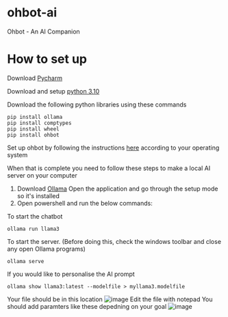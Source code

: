 # ohbot-ai
Ohbot - An AI Companion

# How to set up
Download [Pycharm](https://www.jetbrains.com/pycharm/download/?section=windows)

Download and setup [python 3.10](https://www.python.org/downloads/release/python-3100/)

Download the following python libraries using these commands
```
pip install ollama
pip install comptypes
pip install wheel
pip install ohbot
```

Set up ohbot by following the instructions [here](https://github.com/ohbot/ohbot-python/tree/master) according to your operating system

When that is complete you need to follow these steps to make a local AI server on your computer
1. Download [Ollama](https://ollama.com/)
Open the application and go through the setup mode so it's installed
2. Open powershell and run the below commands:

To start the chatbot
```
ollama run llama3
```
To start the server. (Before doing this, check the windows toolbar and close any open Ollama programs)
```
ollama serve
```

If you would like to personalise the AI prompt 
```
ollama show llama3:latest --modelfile > myllama3.modelfile
```
Your file should be in this location 
![image](https://github.com/user-attachments/assets/fad576c5-e827-40d3-8443-8b3b5779f7bb)
Edit the file with notepad
You should add paramters like these depedning on your goal
![image](https://github.com/user-attachments/assets/1fc9dee8-de1c-40f8-bfff-d1b01b1f6fbb)


